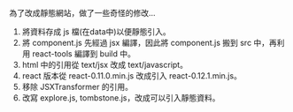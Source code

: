 為了改成靜態網站，做了一些奇怪的修改...

1. 將資料存成 js 檔(在data中)以便靜態引入。
2. 將 component.js 先經過 jsx 編譯，因此將 component.js 搬到 src 中，再利用 react-tools 編譯到 build 中。
3. html 中的引用從 text/jsx 改成 text/javascript。
4. react 版本從 react-0.11.0.min.js 改成引入 react-0.12.1.min.js。
5. 移除 JSXTransformer 的引用。
6. 改寫 explore.js, tombstone.js，改成可以引入靜態資料。